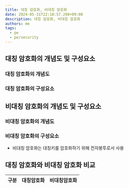 ```yaml
---
title: 대칭 암호화, 비대칭 암호화
date: 2024-05-31T22:18:57.298+09:00
description: 대칭 암호화, 비대칭 암호화
authors: me
tags:
  - pe
  - pe/security
---
```


## 대칭 암호화의 개념도 및 구성요소

### 대칭 암호화의 개념도

### 대칭 암호화의 구성요소

## 비대칭 암호화의 개념도 및 구성요소

### 비대칭 암호화의 개념도

### 비대칭 암호화의 구성요소

- 비대칭 암호화는 대칭키를 암호화하기 위해 전자봉투로서 사용

## 대칭 암호화와 비대칭 암호화 비교

| 구분 | 대칭암호화 | 비대칭암호화 |
| ---- | ---------- | ------------ |
